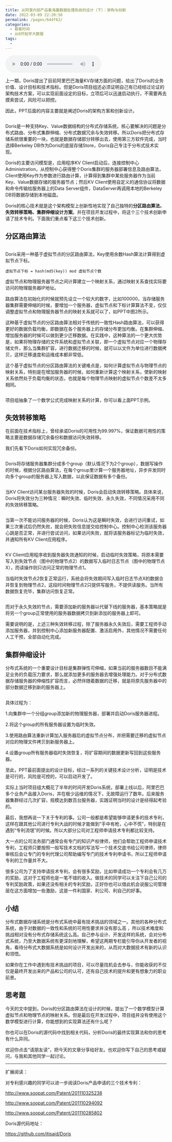 ```yaml
---
title: 从阿里内部产品看海量数据处理系统的设计（下）：架构与创新
date: 2022-03-09 22:20:56
permalink: /pages/644f62/
categories:
  - 极客时间
  - 从0开始学大数据
tags:
  - 
---
```

<audio title="22.从阿里内部产品看海量数据处理系统的设计（下）：架构与创新" src="https://static001.geekbang.org/resource/audio/f9/9c/f97451b08b0f9d3a2e8624e3c18a219c.mp3" controls="controls"></audio> 
<p>上一期，Doris提出了目前阿里巴巴海量KV存储方面的问题，给出了Doris的业务价值、设计目标和技术指标。但是Doris项目组还必须证明自己有已经经过论证的架构技术方案，可以实现前面设定的目标，立项后可以迅速启动执行，不需要再去摸索尝试，风险可以把控。</p><p>因此，PPT后面的内容主要就是阐述<span class="orange">Doris的架构方案和创新设计</span>。</p><p><img src="https://static001.geekbang.org/resource/image/eb/5b/eb949889c4fe1823ced433ea59123a5b.png" alt=""></p><p>Doris是一种支持Key、Value数据结构的分布式存储系统，核心要解决的问题是分布式路由、分布式集群伸缩、分布式数据冗余与失效转移。所以Doris把分布式存储系统很重要的一块，也就是数据存储部分转移出去，使用第三方软件完成，当时选择Berkeley DB作为Doris的底层存储Store，Doris自己专注于分布式技术实现。</p><p>Doris的主要访问模型是，应用程序KV Client启动后，连接控制中心Administration，从控制中心获得整个Doris集群的服务器部署信息及路由算法，Client使用Key作为参数进行路由计算，计算得到集群中某些服务器作为当前Key、Value数据存储的服务器节点；然后KV Client使用自定义的通信协议将数据和命令传输给服务器上的Data Server组件，DataServer再调用本地的Berkeley DB将数据存储到本地磁盘。</p><!-- [[[read_end]]] --><p>Doris的核心技术就是这个架构模型上创新性地实现了自己独特的<strong>分区路由算法、失效转移策略、集群伸缩设计方案</strong>。并在项目开发过程中，将这个三个技术创新申请了技术专利。下面我们重点看下这三个技术创新。</p><h2>分区路由算法</h2><p><img src="https://static001.geekbang.org/resource/image/01/d6/019cd0d87daf9d356bd7326cd2a928d6.png" alt=""></p><p>Doris采用一种基于虚拟节点的分区路由算法，Key使用余数Hash算法计算得到虚拟节点下标。</p><pre><code>虚拟节点下标 = hash(md5(key)) mod 虚拟节点个数
</code></pre><p>虚拟节点和物理服务器节点之间计算建立一个映射关系，通过映射关系查找实际要访问的物理服务器IP地址。</p><p>路由算法在初始化的时候就预先设立一个较大的数字，比如100000，当存储服务器集群需要伸缩的时候，要增加一个服务器，虚拟节点和下标计算算法不变，仅仅调整虚拟节点和物理服务器节点的映射关系就可以了，如PPT中图2所示。</p><p>这种基于虚拟节点的分区路由算法相对于传统的一致性Hash路由算法，可以获得更好的数据负载均衡，即数据在各个服务器上的存储分布更加均衡。在集群伸缩、增加服务器的时候可以做到更少迁移数据。在实践中，这种算法的一个更大优势是，如果将物理存储的文件系统和虚拟节点关联，即一个虚拟节点对应一个物理存储文件，那么当集群扩容，进行数据迁移的时候，就可以以文件为单位进行数据拷贝，这样迁移速度和运维成本都非常低。</p><p>这个基于虚拟节点的分区路由算法的关键难点是，如何计算虚拟节点与物理节点的映射关系，特别是在增加服务器的时候，如何重新计算这个映射关系，使新的映射关系依然处于负载均衡的状态，也就是每个物理节点映射的虚拟节点个数差不太多相同。</p><p><img src="https://static001.geekbang.org/resource/image/0a/b8/0a9dde28106a7b279048d755390638b8.png" alt=""></p><p>项目组抽象了一个数学公式完成映射关系的计算，你可以看上面PPT示例。</p><h2>失效转移策略</h2><p>在前面在技术指标上，曾经承诺Doris的可用性为99.997%，保证数据可用性的策略主要是数据存储冗余备份和数据访问失效转移。</p><p>我们先看下Doris如何实现冗余备份。</p><p><img src="https://static001.geekbang.org/resource/image/cd/5e/cd2bd7fc384155e29a2b0dad4c92575e.png" alt=""></p><p>Doris将存储服务器集群分成多个group（默认情况下为2个group），数据写操作的时候，根据分区路由算法，在每个group里计算一个服务器地址，异步并发同时向多个group的服务器上写入数据，以此保证数据有多个备份。</p><p><img src="https://static001.geekbang.org/resource/image/eb/fc/eba8dc671ec1a750fae74221a0782cfc.png" alt=""></p><p>当KV Client访问某台服务器失败的时候，Doris会启动失效转移策略。具体来说，Doris将失效分为三种情况：瞬时失效、临时失效、永久失效，不同情况采用不同的失效转移策略。</p><p><img src="https://static001.geekbang.org/resource/image/05/0d/0584b85e62b7917fce2f11f587ea8e0d.png" alt=""></p><p>当第一次不能访问服务器的时候，Doris认为这是瞬时失效，会进行访问重试，如果三次重试后仍然失败，就会把失败信息提交给控制中心。控制中心检测该服务器心跳是否正常，并进行尝试访问，如果访问失败，就将该服务器标记为临时失效，并通知所有KV Client应用程序。</p><p><img src="https://static001.geekbang.org/resource/image/8f/e8/8fb946ae9879bfbfdf403a8b686605e8.png" alt=""></p><p>KV Client应用程序收到服务器失效通知的时候，启动临时失效策略，将原本需要写入到失效节点（图中的物理节点2）的数据写入临时日志节点（图中的物理节点X），而读操作则只访问正常的物理节点1。</p><p>当临时失效节点2恢复正常运行，系统会将失效期间写入临时日志节点X的数据合并恢复到物理节点2，这段时间物理节点2只提供写服务，不提供读服务。当所有数据恢复完毕，集群访问恢复正常。</p><p><img src="https://static001.geekbang.org/resource/image/39/87/390216499d8a68f9f9f607bd18fc8987.png" alt=""></p><p>而对于永久失效的节点，需要添加新的服务器以代替下线的服务器，基本策略就是将另一个group正常使用的服务器数据拷贝到新添加的服务器上即可。</p><p>需要说明的是，上述三种失效转移过程，除了服务器永久失效后，需要工程师手动添加服务器，并到控制中心添加新服务器配置、激活启用外，其他情况不需要任何人工干预，全部自动化完成。</p><h2>集群伸缩设计</h2><p>分布式系统的一个重要设计目标是集群弹性可伸缩，如果当前的服务器数目不能满足业务的负载压力要求，那么就添加更多的服务器去增强处理能力。对于分布式数据存储服务器的伸缩性扩容而言，必然伴随着数据的迁移，就是将原先服务器中的部分数据迁移到新的服务器上。</p><p><img src="https://static001.geekbang.org/resource/image/dd/fe/ddaf1e4c4e13be3bb1085f2dda9ecefe.png" alt=""></p><p>具体过程为：</p><p>1.向集群中一个分组group添加新的物理服务器，部署并启动Doris服务器进程。</p><p>2.将这个group的所有服务器设置为临时失效。</p><p>3.使用路由算法重新计算加入服务器后的虚拟节点分布，并把需要迁移的虚拟节点对应的物理文件拷贝到新服务器上。</p><p>4.设置group所有服务器临时失效恢复，将扩容期间的数据更新写回到这些服务器。</p><p>至此，PPT最前面提出的设计目标，经过一系列的关键技术设计分析，证明是技术是可行的，风险是可控的，可以启动开发了。</p><p>实际上当时项目组大概花了半年的时间开发Doris系统，部署上线以后，阿里巴巴多个业务产品接入Doris，并在极少运维的情况下，无故障运行了数年。后来服务器集群经过几次扩容，规模达到数百台服务器，实践证明当时的设计是经得起考验的。</p><p>最后，我想再说一下关于专利的事。公司一般都是希望能够申请更多的技术专利，这样在跟其他公司进行专利大战的时候才能做到“手中有枪，心中不慌”，特别是在遇到“专利流氓”的时候。所以大部分公司对工程师申请技术专利都比较支持。</p><p>大一点的公司法务部门通常会有专门的知识产权律师，他们会帮助工程师申请技术专利，工程师只要按照一般写技术文档的写法写一个技术交底书给公司律师，律师审核后会让专门的专利代理公司帮助编写专门的技术专利申请书，所以工程师申请专利的工作量并不大。</p><p>很多公司为了支持申请技术专利，会有很多奖励，比如申请成功一个专利会有几万的奖励，这对于工程师也是一笔不错的收入。做技术的同学可以关注下自己公司的专利奖励政策，如果还没有相关的专利奖励，正好你也可以借此机会说服公司管理层在这方面增加一些激励，这是一件利国家、利公司、利自己的好事。</p><h2>小结</h2><p>分布式数据存储系统是分布式系统中最有技术挑战的领域之一。其他的各种分布式系统，由于对数据的一致性和系统的可用性要求并没有那么高 ，所以技术难度和挑战相对没有分布式存储系统这么高。自己参与设计、开发这样的系统，会对分布式系统，乃至大数据系统有更深刻地理解，希望这两期专栏能引导你从开发者的视角，看待分布式大数据系统是如何设计开发出来的，从而对大数据技术有新的认识和领悟。</p><p>如果你在工作中遇到有技术挑战的项目，可以尽量找机会去参与，你能收获的不仅仅是最终开发出来的产品和公司的认可，还有自己技术的提升和更有想象力的职业前景。</p><h2>思考题</h2><p>今天的文中提到，Doris的分区路由算法在设计的时候，提出了一个数学模型计算虚拟节点和物理节点的映射关系。但是最后在开发过程中，项目组并没有使用这个数学模型进行计算，你能想到的实现算法还有什么呢？</p><p>你也可以在Doris的源代码中找到相关代码，分析Doris的最终实现算法和你的思考有什么异同。</p><p>欢迎你点击“请朋友读”，把今天的文章分享给好友。也欢迎你写下自己的思考或疑问，与我和其他同学一起讨论。</p><hr><p>扩展阅读：</p><p>对专利感兴趣的同学可以进一步阅读Doris产品申请的三个技术专利：</p><p><a href="http://www.soopat.com/Patent/201110325238">http://www.soopat.com/Patent/201110325238</a></p><p><a href="http://www.soopat.com/Patent/201110294092">http://www.soopat.com/Patent/201110294092</a></p><p><a href="http://www.soopat.com/Patent/201110285802">http://www.soopat.com/Patent/201110285802</a></p><p>Doris源代码地址：</p><p><a href="https://github.com/itisaid/Doris">https://github.com/itisaid/Doris</a></p>